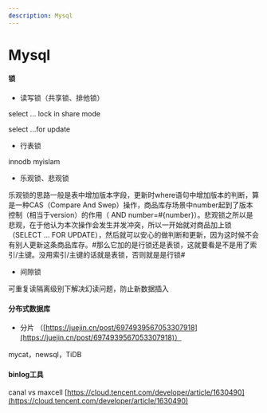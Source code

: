 ```yaml
---
description: Mysql
---
```


# Mysql

#### 锁

* 读写锁（共享锁、排他锁）

&#x20;          select ... lock in share mode

&#x20;          select ...for update

* 行表锁

&#x20;          innodb myislam

* 乐观锁、悲观锁

乐观锁的思路一般是表中增加版本字段，更新时where语句中增加版本的判断，算是一种CAS（Compare And Swep）操作，商品库存场景中number起到了版本控制（相当于version）的作用（ AND number=#{number}）。悲观锁之所以是悲观，在于他认为本次操作会发生并发冲突，所以一开始就对商品加上锁（SELECT ... FOR UPDATE），然后就可以安心的做判断和更新，因为这时候不会有别人更新这条商品库存。#那么它加的是行锁还是表锁，这就要看是不是用了索引/主键。没用索引/主键的话就是表锁，否则就是是行锁#

* 间隙锁

可重复读隔离级别下解决幻读问题，防止新数据插入

#### 分布式数据库

* 分片 （[https://juejin.cn/post/6974939567053307918](https://juejin.cn/post/6974939567053307918)）

&#x20;      mycat，newsql，TiDB

#### binlog工具

canal vs maxcell [https://cloud.tencent.com/developer/article/1630490](https://cloud.tencent.com/developer/article/1630490)


